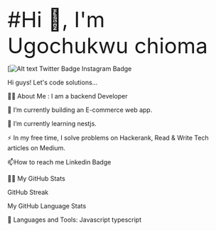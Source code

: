 
<font size="40">#Hi 👋, I'm Ugochukwu chioma</font>


[![Alt text](https://www.linkedin.com/in/chioma-ugochukwu/) Twitter Badge Instagram Badge

Hi guys! Let's code solutions... 


👨‍💻 About Me :
I am a backend Developer 

🔭 I’m currently building an E-commerce web app.

🌱 I’m currently learning nestjs.

⚡ In my free time, I solve problems on Hackerank, Read & Write Tech articles on Medium.

📫How to reach me Linkedin Badge

👨🏻‍
My GitHub Stats

GitHub Streak

My GitHub Language Stats

🧰 Languages and Tools:
Javascript typescript 
